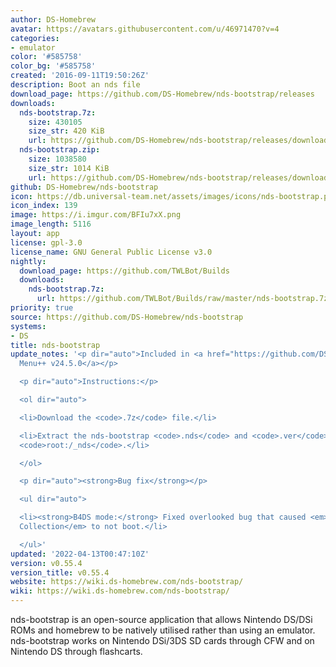 ```yaml
---
author: DS-Homebrew
avatar: https://avatars.githubusercontent.com/u/46971470?v=4
categories:
- emulator
color: '#585758'
color_bg: '#585758'
created: '2016-09-11T19:50:26Z'
description: Boot an nds file
download_page: https://github.com/DS-Homebrew/nds-bootstrap/releases
downloads:
  nds-bootstrap.7z:
    size: 430105
    size_str: 420 KiB
    url: https://github.com/DS-Homebrew/nds-bootstrap/releases/download/v0.55.4/nds-bootstrap.7z
  nds-bootstrap.zip:
    size: 1038580
    size_str: 1014 KiB
    url: https://github.com/DS-Homebrew/nds-bootstrap/releases/download/v0.55.4/nds-bootstrap.zip
github: DS-Homebrew/nds-bootstrap
icon: https://db.universal-team.net/assets/images/icons/nds-bootstrap.png
icon_index: 139
image: https://i.imgur.com/BFIu7xX.png
image_length: 5116
layout: app
license: gpl-3.0
license_name: GNU General Public License v3.0
nightly:
  download_page: https://github.com/TWLBot/Builds
  downloads:
    nds-bootstrap.7z:
      url: https://github.com/TWLBot/Builds/raw/master/nds-bootstrap.7z
priority: true
source: https://github.com/DS-Homebrew/nds-bootstrap
systems:
- DS
title: nds-bootstrap
update_notes: '<p dir="auto">Included in <a href="https://github.com/DS-Homebrew/TWiLightMenu/releases/tag/v24.5.0"><strong>TW</strong>i<strong>L</strong>ight
  Menu++ v24.5.0</a></p>

  <p dir="auto">Instructions:</p>

  <ol dir="auto">

  <li>Download the <code>.7z</code> file.</li>

  <li>Extract the nds-bootstrap <code>.nds</code> and <code>.ver</code> files, to
  <code>root:/_nds</code>.</li>

  </ol>

  <p dir="auto"><strong>Bug fix</strong></p>

  <ul dir="auto">

  <li><strong>B4DS mode:</strong> Fixed overlooked bug that caused <em>Sonic Classic
  Collection</em> to not boot.</li>

  </ul>'
updated: '2022-04-13T00:47:10Z'
version: v0.55.4
version_title: v0.55.4
website: https://wiki.ds-homebrew.com/nds-bootstrap/
wiki: https://wiki.ds-homebrew.com/nds-bootstrap/
---
```

nds-bootstrap is an open-source application that allows Nintendo DS/DSi ROMs and homebrew to be natively utilised rather than using an emulator. nds-bootstrap works on Nintendo DSi/3DS SD cards through CFW and on Nintendo DS through flashcarts.